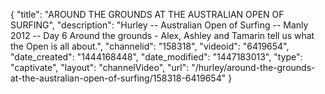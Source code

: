 {
    "title": "AROUND THE GROUNDS AT THE AUSTRALIAN OPEN OF SURFING",
    "description": "Hurley -- Australian Open of Surfing -- Manly 2012 -- Day 6 Around the grounds - Alex, Ashley and Tamarin tell us what the Open is all about.",
    "channelid": "158318",
    "videoid": "6419654",
    "date_created": "1444168448",
    "date_modified": "1447183013",
    "type": "captivate",
    "layout": "channelVideo",
    "url": "\/hurley\/around-the-grounds-at-the-australian-open-of-surfing\/158318-6419654"
}